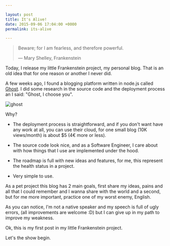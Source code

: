 ```yaml
---

layout: post
title: It's Alive!
date: 2015-09-06 17:04:00 +0000
permalink: its-alive

---
```


> Beware; for I am fearless, and therefore powerful.
>
> ― Mary Shelley, Frankenstein


Today, I release my little Frankenstein project, my personal blog. That is an old idea that for one reason or another I never did.

A few weeks ago, I found a blogging platform written in node.js called [Ghost](https://ghost.org/). I did some research in the source code and the deployment process an I said: "Ghost, I choose you".

![ghost](https://s3.amazonaws.com/ksr/assets/000/511/603/1bcfb49b1f869d411f6e5ec8182ffe83_large.jpg?1365807264)

Why?

* The deployment process is straightforward, and if you don't want have any work at all, you can use their cloud, for one small blog (10K views/month) is about $5 (4€ more or less).

* The source code look nice, and as a Software Engineer, I care about with how things that I use are implemented under the hood.

* The roadmap is full with new ideas and features, for me, this represent the health status in a project.

* Very simple to use.

As a pet project this blog has 2 main goals, first share my ideas, pains and all that I could remember and I wanna share with the world and a second, but for me more important, practice one of my worst enemy, English.

As you can notice, I'm not a native speaker and my speech is full of ugly errors, (all improvements are welcome :D) but I can give up in my path to improve my weakness.

Ok, this is my first post in my little Frankenstein project.

Let's the show begin.
